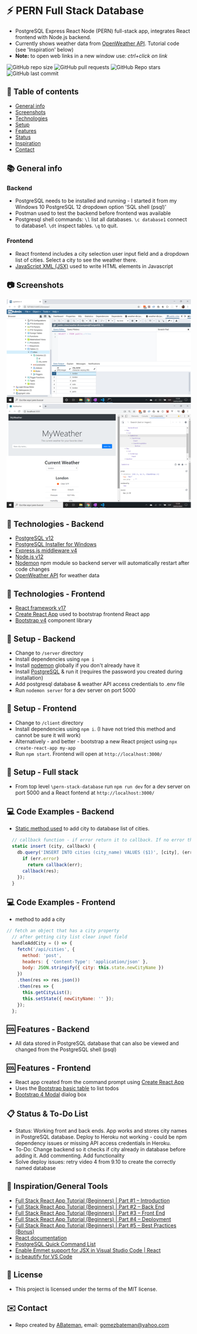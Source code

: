 # :zap: PERN Full Stack Database

* PostgreSQL Express React Node (PERN) full-stack app, integrates React frontend with Node.js backend.
* Currently shows weather data from [OpenWeather API](https://openweathermap.org/api). Tutorial code (see 'Inspiration' below)
* **Note:** to open web links in a new window use: _ctrl+click on link_

![GitHub repo size](https://img.shields.io/github/repo-size/AndrewJBateman/pern-stack-database?style=plastic)
![GitHub pull requests](https://img.shields.io/github/issues-pr/AndrewJBateman/pern-stack-database?style=plastic)
![GitHub Repo stars](https://img.shields.io/github/stars/AndrewJBateman/pern-stack-database?style=plastic)
![GitHub last commit](https://img.shields.io/github/last-commit/AndrewJBateman/pern-stack-database?style=plastic)

## :page_facing_up: Table of contents

* [General info](#general-info)
* [Screenshots](#screenshots)
* [Technologies](#technologies)
* [Setup](#setup)
* [Features](#features)
* [Status](#status)
* [Inspiration](#inspiration)
* [Contact](#contact)

## :books: General info

### Backend

* PostgreSQL needs to be installed and running - I started it from my Windows 10 PostgreSQL 12 dropdown option 'SQL shell (psql)'
* Postman used to test the backend before frontend was available
* Postgresql shell commands: `\l` list all databases. `\c database1` connect to database1. `\dt` inspect tables. `\q` to quit.

### Frontend

* React frontend includes a city selection user input field and a dropdown list of cities. Select a city to see the weather there.
* [JavaScript XML (JSX)](https://reactjs.org/docs/introducing-jsx.html) used to write HTML elements in Javascript

## :camera: Screenshots

![Backend screenshot](./img/postgresql.png)
![Frontend screenshot](./img/weather.png)

## :signal_strength: Technologies - Backend

* [PostgreSQL v12](https://www.postgresql.org/)
* [PostgreSQL Installer for Windows](https://www.postgresqltutorial.com/install-postgresql/)
* [Express.js middleware v4](https://expressjs.com/)
* [Node.js v12](https://nodejs.org/es/)
* [Nodemon](https://www.npmjs.com/package/nodemon) npm module so backend server will automatically restart after code changes
* [OpenWeather API](https://openweathermap.org/api) for weather data

## :signal_strength: Technologies - Frontend

* [React framework v17](https://reactjs.org/)
* [Create React App](https://github.com/facebookincubator/create-react-app) used to bootstrap frontend React app
* [Bootstrap v4](https://getbootstrap.com/) component library

## :floppy_disk: Setup - Backend

* Change to `/server` directory
* Install dependencies using `npm i`
* Install [nodemon](https://www.npmjs.com/package/nodemon) globally if you don't already have it
* Install [PostgreSQL](https://www.postgresql.org/) & run it (requires the password you created during installation)
* Add postgresql database & weather API access credentials to .env file
* Run `nodemon server` for a dev server on port 5000

## :floppy_disk: Setup - Frontend

* Change to `/client` directory
* Install dependencies using `npm i`. (I have not tried this method and cannot be sure it will work)
* Alternatively - and better - bootstrap a new React project using `npx create-react-app my-app`
* Run `npm start`. Frontend will open at `http://localhost:3000/`

## :floppy_disk: Setup - Full stack

* From top level `\pern-stack-database` run `npm run dev` for a dev server on port 5000 and a React fontend at `http://localhost:3000/`

## :computer: Code Examples - Backend

* [Static method used](https://javascript.info/static-properties-methods) to add city to database list of cities.

```javascript
  // callback function - if error return it to callback. If no error then return rows (empty set)
  static insert (city, callback) {
    db.query('INSERT INTO cities (city_name) VALUES ($1)', [city], (err, res) => {
      if (err.error)
        return callback(err);
      callback(res);
    });
  }
```

## :computer: Code Examples - Frontend

* method to add a city

```javascript
// fetch an object that has a city property
  // after getting city list clear input field
  handleAddCity = () => {
    fetch('/api/cities', {
      method: 'post',
      headers: { 'Content-Type': 'application/json' },
      body: JSON.stringify({ city: this.state.newCityName })
    })
    .then(res => res.json())
    .then(res => {
      this.getCityList();
      this.setState({ newCityName: '' });
    });
  };
```

## :cool: Features - Backend

* All data stored in PostgreSQL database that can also be viewed and changed from the PostgreSQL shell (psql)

## :cool: Features - Frontend

* React app created from the command prompt using [Create React App](https://reactjs.org/docs/create-a-new-react-app.html)
* Uses the [Bootstrap basic table](https://www.w3schools.com/bootstrap/bootstrap_tables.asp) to list todos
* [Bootstrap 4 Modal](https://www.w3schools.com/bootstrap4/bootstrap_modal.asp) dialog box

## :clipboard: Status & To-Do List

* Status: Working front and back ends. App works and stores city names in PostgreSQL database. Deploy to Heroku not working - could be npm dependency issues or missing API access credentials in Heroku.
* To-Do: Change backend so it checks if city already in database before adding it. Add commenting. Add functionality
* Solve deploy issues: retry video 4 from 9.10 to create the correctly named database

## :clap: Inspiration/General Tools

* [Full Stack React App Tutorial (Beginners) | Part #1 – Introduction](https://www.youtube.com/watch?v=Z4jCvpSROp8&t=1s)
* [Full Stack React App Tutorial (Beginners) | Part #2 – Back End](https://www.youtube.com/watch?v=Bz0oxKrOcNk)
* [Full Stack React App Tutorial (Beginners) | Part #3 – Front End](https://www.youtube.com/watch?v=0RtSiP5Dnn8)
* [Full Stack React App Tutorial (Beginners) | Part #4 – Deployment](https://www.youtube.com/watch?v=0eGA1zYvyeU)
* [Full Stack React App Tutorial (Beginners) | Part #5 – Best Practices (Bonus)](https://www.youtube.com/watch?v=uajUz8rswyM)
* [React documentation](https://reactjs.org/docs/getting-started.html)
* [PostgreSQL Quick Command List](http://jcsites.juniata.edu/faculty/rhodes/dbms/pgsql.htm)
* [Enable Emmet support for JSX in Visual Studio Code | React](https://medium.com/@eshwaren/enable-emmet-support-for-jsx-in-visual-studio-code-react-f1f5dfe8809c)
* [js-beautify for VS Code](https://marketplace.visualstudio.com/items?itemName=HookyQR.beautify)

## :file_folder: License

* This project is licensed under the terms of the MIT license.

## :envelope: Contact

* Repo created by [ABateman](https://github.com/AndrewJBateman), email: gomezbateman@yahoo.com

